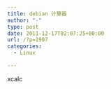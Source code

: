```yaml
---
title: debian 计算器
author: "-"
type: post
date: 2011-12-17T02:07:25+00:00
url: /?p=1907
categories:
  - Linux

---
```

xcalc